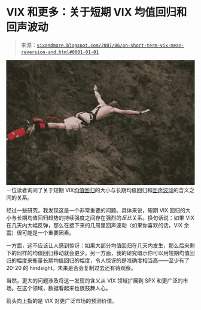 <!--yml

分类：未分类

日期：2024-05-18 19:11:16

-->

# VIX 和更多：关于短期 VIX 均值回归和回声波动

> 来源：[`vixandmore.blogspot.com/2007/06/on-short-term-vix-mean-reversion-and.html#0001-01-01`](http://vixandmore.blogspot.com/2007/06/on-short-term-vix-mean-reversion-and.html#0001-01-01)

![](img/8901404c9c6c4545942451cb34c0b2d7.png)一位读者询问了关于短期 VIX[均值回归](http://vixandmore.blogspot.com/search/label/mean%20reversion)的大小与长期均值回归和[回声波动](http://vixandmore.blogspot.com/search/label/echo%20volatility)的含义之间的关系。

经过一些研究，我发现这是一个非常重要的问题。具体来说，短期 VIX 回归的大小与长期均值回归趋势的持续强度之间存在强烈的*反比*关系。换句话说：如果 VIX 在几天内大幅反弹，那么在接下来的几周里回声波动（如果你喜欢的话，VIX 余震）很可能是一个重要因素。

一方面，这不应该让人感到惊讶：如果大部分均值回归在几天内发生，那么后来剩下的同样的均值回归移动就会更少。另一方面，我的研究暗示你可以用短期均值回归的幅度来衡量长期均值回归的幅度，令人惊讶的是准确度相当高——至少有了 20-20 的 hindsight。未来是否会复制过去还有待观察。

当然，更大的问题涉及将这一发现的含义从 VIX 领域扩展到 SPX 和更广泛的市场。在这个领域，数据看起来也很鼓舞人心。

箭头向上指的是 VIX 对更广泛市场的预测价值。
